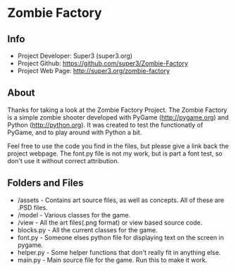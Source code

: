 Zombie Factory
=============

Info
-------
* Project Developer: Super3 (super3.org)
* Project Github: https://github.com/super3/Zombie-Factory
* Project Web Page: http://super3.org/zombie-factory

About
-------
Thanks for taking a look at the Zombie Factory Project. The Zombie Factory is a simple
zombie shooter developed with PyGame (http://pygame.org) and Python (http://python.org).
It was created to test the functionatly of PyGame, and to play around with Python a bit. 

Feel free to use the code you find in the files, but please give a link back the project webpage.
The font.py file is not my work, but is part a font test, so don't use it without correct attribution. 

Folders and Files
-------
* /assets - Contains art source files, as well as concepts. All of these are .PSD files.
* /model - Various classes for the game. 
* /view - All the art files(.png format) or view based source code.
* blocks.py - All the current classes for the game.
* font.py - Someone elses python file for displaying text on the screen in pygame.
* helper.py - Some helper functions that don't really fit in anything else.
* main.py - Main source file for the game. Run this to make it work.